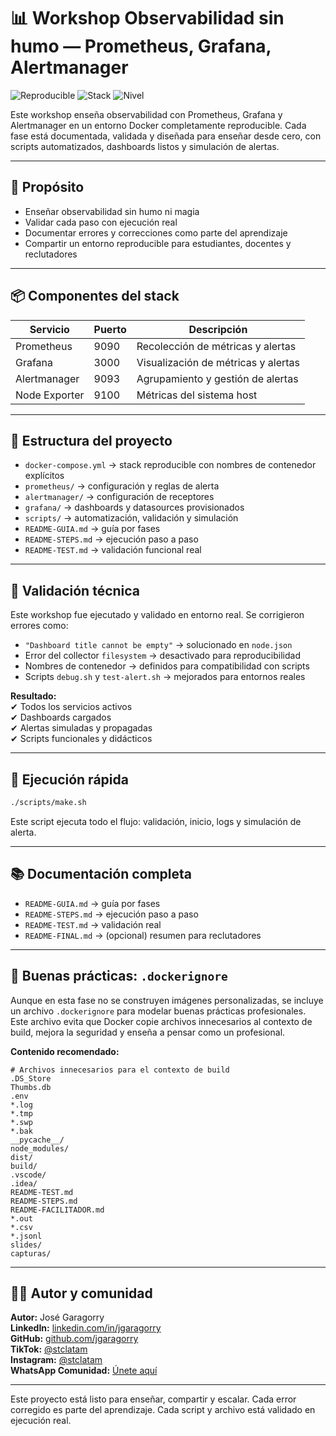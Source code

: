 # 📊 Workshop Observabilidad sin humo — Prometheus, Grafana, Alertmanager

![Reproducible](https://img.shields.io/badge/Reproducible-100%25-green)
![Stack](https://img.shields.io/badge/Stack-Prometheus%20%7C%20Grafana%20%7C%20Alertmanager-yellow)
![Nivel](https://img.shields.io/badge/Nivel-Did%C3%A1ctico%20y%20Profesional-blue)

Este workshop enseña observabilidad con Prometheus, Grafana y Alertmanager en un entorno Docker completamente reproducible. Cada fase está documentada, validada y diseñada para enseñar desde cero, con scripts automatizados, dashboards listos y simulación de alertas.

---

## 🧠 Propósito

- Enseñar observabilidad sin humo ni magia
- Validar cada paso con ejecución real
- Documentar errores y correcciones como parte del aprendizaje
- Compartir un entorno reproducible para estudiantes, docentes y reclutadores

---

## 📦 Componentes del stack

| Servicio       | Puerto | Descripción                            |
|----------------|--------|----------------------------------------|
| Prometheus     | 9090   | Recolección de métricas y alertas      |
| Grafana        | 3000   | Visualización de métricas y alertas    |
| Alertmanager   | 9093   | Agrupamiento y gestión de alertas      |
| Node Exporter  | 9100   | Métricas del sistema host              |

---

## 📁 Estructura del proyecto

- `docker-compose.yml` → stack reproducible con nombres de contenedor explícitos
- `prometheus/` → configuración y reglas de alerta
- `alertmanager/` → configuración de receptores
- `grafana/` → dashboards y datasources provisionados
- `scripts/` → automatización, validación y simulación
- `README-GUIA.md` → guía por fases
- `README-STEPS.md` → ejecución paso a paso
- `README-TEST.md` → validación funcional real

---

## 🧪 Validación técnica

Este workshop fue ejecutado y validado en entorno real. Se corrigieron errores como:

- `"Dashboard title cannot be empty"` → solucionado en `node.json`
- Error del collector `filesystem` → desactivado para reproducibilidad
- Nombres de contenedor → definidos para compatibilidad con scripts
- Scripts `debug.sh` y `test-alert.sh` → mejorados para entornos reales

**Resultado:**  
✔ Todos los servicios activos  
✔ Dashboards cargados  
✔ Alertas simuladas y propagadas  
✔ Scripts funcionales y didácticos

---

## 🚀 Ejecución rápida

```bash
./scripts/make.sh
```

Este script ejecuta todo el flujo: validación, inicio, logs y simulación de alerta.

---

## 📚 Documentación completa

- `README-GUIA.md` → guía por fases
- `README-STEPS.md` → ejecución paso a paso
- `README-TEST.md` → validación real
- `README-FINAL.md` → (opcional) resumen para reclutadores

---

## 📁 Buenas prácticas: `.dockerignore`

Aunque en esta fase no se construyen imágenes personalizadas, se incluye un archivo `.dockerignore` para modelar buenas prácticas profesionales. Este archivo evita que Docker copie archivos innecesarios al contexto de build, mejora la seguridad y enseña a pensar como un profesional.

**Contenido recomendado:**

```dockerignore
# Archivos innecesarios para el contexto de build
.DS_Store
Thumbs.db
.env
*.log
*.tmp
*.swp
*.bak
__pycache__/
node_modules/
dist/
build/
.vscode/
.idea/
README-TEST.md
README-STEPS.md
README-FACILITADOR.md
*.out
*.csv
*.jsonl
slides/
capturas/
```

---

## 👨‍🏫 Autor y comunidad


**Autor:** José Garagorry  
**LinkedIn:** [linkedin.com/in/jgaragorry](https://linkedin.com/in/jgaragorry)  
**GitHub:** [github.com/jgaragorry](https://github.com/jgaragorry)  
**TikTok:** [@stclatam](https://www.tiktok.com/@softtraincorp)  
**Instagram:** [@stclatam](https://www.instagram.com/stclatam)  
**WhatsApp Comunidad:** [Únete aquí](https://chat.whatsapp.com/ENuRMnZ38fv1pk0mHlSixa)

---

Este proyecto está listo para enseñar, compartir y escalar. Cada error corregido es parte del aprendizaje. Cada script y archivo está validado en ejecución real.

